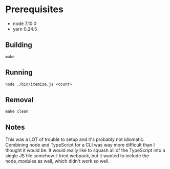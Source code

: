 # Prerequisites
- node 7.10.0
- yarn 0.24.5

## Building

    make

## Running

    node ./bin/itemize.js <count>

## Removal

    make clean

## Notes
This was a LOT of trouble to setup and it's probably not idiomatic. Combining node and TypeScript for a CLI was way more difficult than I thought it would be. It would really like to squash all of the TypeScript into a single JS file somehow. I tried webpack, but it wanted to include the node_modules as well, which didn't work so well.

